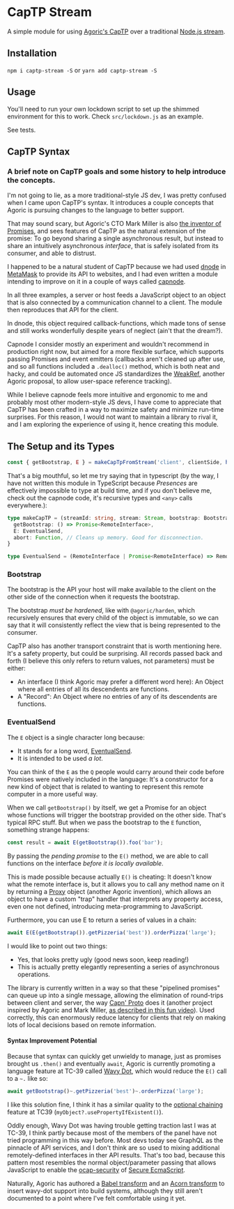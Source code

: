 # CapTP Stream

A simple module for using [Agoric's CapTP](https://github.com/Agoric/agoric-sdk/tree/master/packages/captp) over a traditional [Node.js stream](https://nodejs.org/api/stream.html#stream_stream).

## Installation

`npm i captp-stream -S`
or
`yarn add captp-stream -S`

## Usage

You'll need to run your own lockdown script to set up the shimmed environment for this to work. Check `src/lockdown.js` as an example.

See tests.

## CapTP Syntax

### A brief note on CapTP goals and some history to help introduce the concepts.

I'm not going to lie, as a more traditional-style JS dev, I was pretty confused when I came upon CapTP's syntax. It introduces a couple concepts that Agoric is pursuing changes to the language to better support.

That may sound scary, but Agoric's CTO Mark Miller is also [the inventor of Promises](https://www.youtube.com/watch?v=24FzHoAVC10), and sees features of CapTP as the natural extension of the promise: To go beyond sharing a single asynchronous result, but instead to share an intuitively asynchronous _interface_, that is safely isolated from its consumer, and able to distrust.

I happened to be a natural student of CapTP because we had used [dnode](https://www.npmjs.com/package/dnode) in [MetaMask](https://metamask.io) to provide its API to websites, and I had even written a module intending to improve on it in a couple of ways called [capnode](https://www.npmjs.com/package/capnode).

In all three examples, a server or host feeds a JavaScript object to an object that is also connected by a communication channel to a client. The module then reproduces that API for the client.

In dnode, this object required callback-functions, which made tons of sense and still works wonderfully despite years of neglect (ain't that the dream?).

Capnode I consider mostly an experiment and wouldn't recommend in production right now, but aimed for a more flexible surface, which supports passing Promises and event emitters (callbacks aren't cleaned up after use, and so all functions included a `.dealloc()` method, which is both neat and hacky, and could be automated once JS standardizes the [WeakRef](https://github.com/tc39/proposal-weakrefs), another Agoric proposal, to allow user-space reference tracking).

While I believe capnode feels more intuitive and ergonomic to me and probably most other modern-style JS devs, I have come to appreciate that CapTP has been crafted in a way to maximize safety and minimize run-time surprises. For this reason, I would not want to maintain a library to rival it, and I am exploring the experience of using it, hence creating this module.

## The Setup and its Types

```javascript
const { getBootstrap, E } = makeCapTpFromStream('client', clientSide, harden({}));
```

That's a big mouthful, so let me try saying that in typescript (by the way, I have not written this module in TypeScript because _Presences_ are effectively impossible to type at build time, and if you don't believe me, check out the capnode code, it's recursive types and `<any>` calls everywhere.):

```typescript
type makeCapTP = (streamId: string, stream: Stream, bootstrap: Bootstrap) => {
  getBootstrap: () => Promise<RemoteInterface>,
  E: EventualSend,
  abort: Function, // Cleans up memory. Good for disconnection.
}

type EventualSend = (RemoteInterface | Promise<RemoteInterface) => RemoteInterface;
```

### Bootstrap

The bootstrap is the API your host will make available to the client on the other side of the connection when it requests the bootstrap.

The bootstrap _must be hardened_, like with `@agoric/harden`, which recursively ensures that every child of the object is immutable, so we can say that it will consistently reflect the view that is being represented to the consumer.

CapTP also has another transport constraint that is worth mentioning here. It's a safety property, but could be surprising. All records passed back and forth (I believe this only refers to return values, not parameters) must be either:

- An interface (I think Agoric may prefer a different word here): An Object where all entries of all its descendents are functions.
- A "Record": An Object where no entries of any of its descendents are functions.

### EventualSend

The `E` object is a single character long because:
- It stands for a long word, [EventualSend](https://github.com/tc39/proposal-eventual-send).
- It is intended to be used _a lot_.

You can think of the `E` as the `Q` people would carry around their code before Promises were natively included in the language: It's a constructor for a new kind of object that is related to wanting to represent this remote computer in a more useful way.

When we call `getBootstrap()` by itself, we get a Promise for an object whose functions will trigger the bootstrap provided on the other side. That's typical RPC stuff. But when we pass the bootstrap to the `E` function, something strange happens:

```javascript
const result = await E(getBootstrap()).foo('bar');
```

By passing the _pending promise_ to the `E()` method, we are able to call functions on the interface _before it is locally available_.

This is made possible because actually `E()` is cheating: It doesn't know what the remote interface is, but it allows you to call any method name on it by returning a [Proxy](https://developer.mozilla.org/en-US/docs/Web/JavaScript/Reference/Global_Objects/Proxy) object (another Agoric invention), which allows an object to have a custom "trap" handler that interprets any property access, even one not defined, introducing meta-programming to JavaScript.

Furthermore, you can use E to return a series of values in a chain:

```javascript
await E(E(getBootstrap()).getPizzeria('best')).orderPizza('large');
```

I would like to point out two things:
- Yes, that looks pretty ugly (good news soon, keep reading!)
- This is actually pretty elegantly representing a series of asynchronous operations.

The library is currently written in a way so that these "pipelined promises" can queue up into a single message, allowing the elimination of round-trips between client and server, the way [Capn' Proto](https://capnproto.org/) does it (another project inspired by Agoric and Mark Miller, [as described in this fun video](https://www.youtube.com/watch?v=acMsHx5XFbQ)). Used correctly, this can enormously reduce latency for clients that rely on making lots of local decisions based on remote information.

#### Syntax Improvement Potential

Because that syntax can quickly get unwieldy to manage, just as promises brought us `.then()` and eventually `await`, Agoric is currently promoting a language feature at TC-39 called [Wavy Dot](https://github.com/tc39/proposal-wavy-dot), which would reduce the `E()` call to a `~.` like so:

```javascript
await getBootstrap()~.getPizzeria('best')~.orderPizza('large');
```
I like this solution fine, I think it has a similar quality to the [optional chaining](https://github.com/tc39/proposal-optional-chaining) feature at TC39 (`myObject?.usePropertyIfExistent()`).

Oddly enough, Wavy Dot was having trouble getting traction last I was at TC-39, I think partly because most of the members of the panel have not tried programming in this way before. Most devs today see GraphQL as the pinnacle of API services, and I don't think are so used to mixing additional remotely-defined interfaces in ther API results. That's too bad, because this pattern most resembles the normal object/parameter passing that allows JavaScript to enable the [ocap-security](https://en.wikipedia.org/wiki/Object-capability_model) of [Secure EcmaScript](https://github.com/tc39/proposal-ses).

Naturally, Agoric has authored a [Babel transform](https://github.com/Agoric/agoric-sdk/blob/master/packages/transform-eventual-send/package.json) and an [Acorn transform](https://github.com/Agoric/agoric-sdk/tree/master/packages/acorn-eventual-send) to insert wavy-dot support into build systems, although they still aren't documented to a point where I've felt comfortable using it yet.

